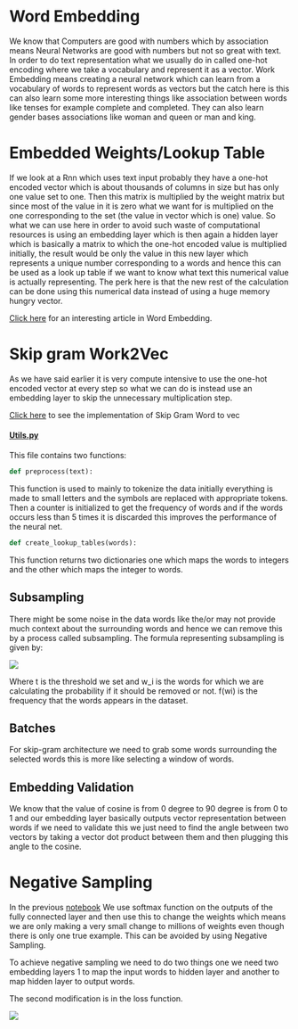# Word Embedding
We know that Computers are good with numbers which by association means Neural Networks are good with numbers but not so great with text. In order to do text representation what we usually do in called one-hot encoding where we take a vocabulary and represent it as a vector. Work Embedding means creating a neural network which can learn from a vocabulary of words to represent words as vectors but the catch here is this can also learn some more interesting things like association between words like tenses for example complete and completed. They can also learn gender bases associations like woman and queen or man and king.


# Embedded Weights/Lookup Table
If we look at a Rnn which uses text input probably they have a one-hot encoded vector which is about thousands of columns in size but has only one value set to one. Then this matrix is multiplied by the weight matrix but since most of the value in it is zero what we want for is multiplied on the one corresponding to the set (the value in vector which is one) value. So what we can use here in order to avoid such waste of computational resources is using an embedding layer which is then again a hidden layer which is basically a matrix to which the one-hot encoded value is multiplied initially, the result would be only the value in this new layer which represents a unique number corresponding to a words and hence this can be used as a look up table if we want to know what text this numerical value is actually representing. The perk here is that the new rest of the calculation can be done using this numerical data instead of using a huge memory hungry vector.

[Click here](https://towardsdatascience.com/what-the-heck-is-word-embedding-b30f67f01c81) for an interesting article in Word Embedding.

# Skip gram Work2Vec
As we have said earlier it is very compute intensive to use the one-hot encoded vector at every step so what we can do is instead use an embedding layer to skip the unnecessary multiplication step.

[Click here](https://github.com/abhijitramesh/EmbeddingsandWord2Vec/blob/master/Skip_Grams.ipynb) to see the implementation of Skip Gram Word to vec

#### [Utils.py](https://github.com/abhijitramesh/EmbeddingsandWord2Vec/blob/master/utils.py)
This file contains two functions:
 ```python
def preprocess(text):
```
This function is used to mainly to tokenize the data initially everything is made to small letters and the symbols are replaced with appropriate tokens. Then a counter is initialized to get the frequency of words and if the words occurs less than 5 times it is discarded this improves the performance of the neural net.

```python
def create_lookup_tables(words):
```

This function returns two dictionaries one which maps the words to integers and the other which maps the integer to words.

## Subsampling
There might be some noise in the data words like the/or may not provide much context about the surrounding words and hence we can remove this by a process called subsampling. The formula representing subsampling is given by:

<img src="https://render.githubusercontent.com/render/math?math=P(W_i) = 1 - \sqrt{\frac{t}{f(w_i)}}">

Where t is the threshold we set and w_i is the words for which we are calculating the probability if it should be removed or not. f(wi) is the frequency that the words appears in the dataset.

## Batches 
For skip-gram architecture we need to grab some words surrounding the selected words this is more like selecting a window of words.

## Embedding Validation
We know that the value of cosine is from 0 degree to 90 degree is from 0 to 1 and our embedding layer basically outputs vector representation between words if we need to validate this we just need to find the angle between two vectors by taking a vector dot product between them and then plugging this angle to the cosine.

# Negative Sampling

In the previous [notebook](https://github.com/abhijitramesh/EmbeddingsandWord2Vec/blob/master/Skip_Grams.ipynb) We use softmax function on the outputs of the fully connected layer and then use this to change the weights which means we are only making a very small change to millions of weights even though there is only one true example. This can be avoided by using Negative Sampling.

To achieve negative sampling we need to do two things one we need two embedding layers 1 to map the input words to hidden layer and another to map hidden layer to output words.

The second modification is in the loss function.

<img src="https://render.githubusercontent.com/render/math?math=-\large\log{\sigma\left(u_{w_O}\hspace{0.001em}^\top v_{w_I}\right)} -
\sum_i^N \mathbb{E}_{w_i \sim P_n(w)}\log{\sigma\left(-u_{w_i}\hspace{0.001em}^\top v_{w_I}\right)}">
